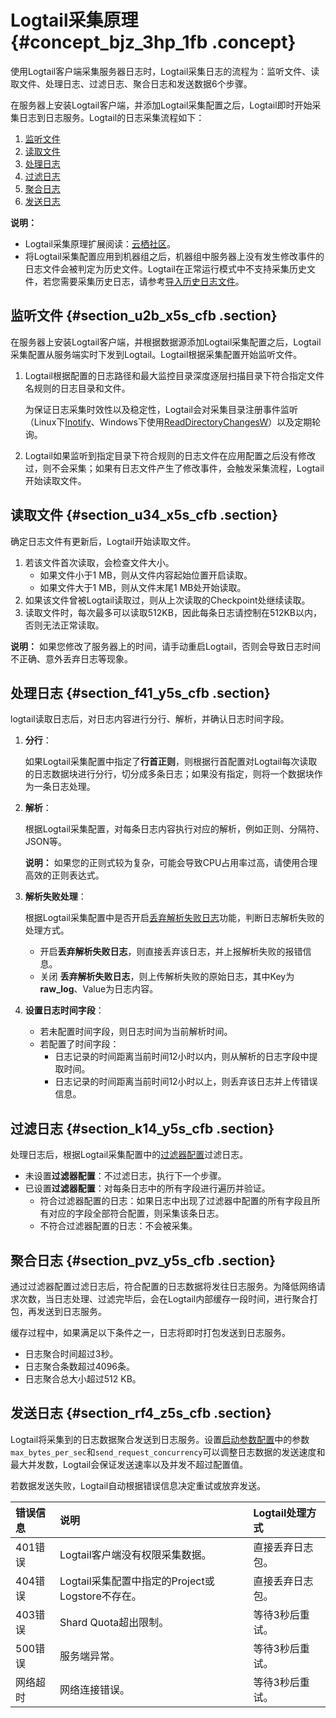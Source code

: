 # Logtail采集原理 {#concept_bjz_3hp_1fb .concept}

使用Logtail客户端采集服务器日志时，Logtail采集日志的流程为：监听文件、读取文件、处理日志、过滤日志、聚合日志和发送数据6个步骤。

在服务器上安装Logtail客户端，并添加Logtail采集配置之后，Logtail即时开始采集日志到日志服务。Logtail的日志采集流程如下：

1.  [监听文件](#)
2.  [读取文件](#)
3.  [处理日志](#)
4.  [过滤日志](#)
5.  [聚合日志](#)
6.  [发送日志](#)

**说明：** 

-   Logtail采集原理扩展阅读：[云栖社区](https://yq.aliyun.com/articles/204554)。
-   将Logtail采集配置应用到机器组之后，机器组中服务器上没有发生修改事件的日志文件会被判定为历史文件。Logtail在正常运行模式中不支持采集历史文件，若您需要采集历史日志，请参考[导入历史日志文件](intl.zh-CN/用户指南/Logtail采集/文本日志/导入历史日志文件.md)。

## 监听文件 {#section_u2b_x5s_cfb .section}

在服务器上安装Logtail客户端，并根据数据源添加Logtail采集配置之后，Logtail采集配置从服务端实时下发到Logtail。Logtail根据采集配置开始监听文件。

1.  Logtail根据配置的日志路径和最大监控目录深度逐层扫描目录下符合指定文件名规则的日志目录和文件。

    为保证日志采集时效性以及稳定性，Logtail会对采集目录注册事件监听（Linux下[Inotify](http://man7.org/linux/man-pages/man7/inotify.7.html)、Windows下使用[ReadDirectoryChangesW](https://docs.microsoft.com/zh-cn/windows/desktop/api/winbase/nf-winbase-readdirectorychangesw)）以及定期轮询。

2.  Logtail如果监听到指定目录下符合规则的日志文件在应用配置之后没有修改过，则不会采集；如果有日志文件产生了修改事件，会触发采集流程，Logtail开始读取文件。

## 读取文件 {#section_u34_x5s_cfb .section}

确定日志文件有更新后，Logtail开始读取文件。

1.  若该文件首次读取，会检查文件大小。
    -   如果文件小于1 MB，则从文件内容起始位置开启读取。
    -   如果文件大于1 MB，则从文件末尾1 MB处开始读取。
2.  如果该文件曾被Logtail读取过，则从上次读取的Checkpoint处继续读取。
3.  读取文件时，每次最多可以读取512KB，因此每条日志请控制在512KB以内，否则无法正常读取。

**说明：** 如果您修改了服务器上的时间，请手动重启Logtail，否则会导致日志时间不正确、意外丢弃日志等现象。

## 处理日志 {#section_f41_y5s_cfb .section}

logtail读取日志后，对日志内容进行分行、解析，并确认日志时间字段。

1.  **分行**：

    如果Logtail采集配置中指定了**行首正则**，则根据行首配置对Logtail每次读取的日志数据块进行分行，切分成多条日志；如果没有指定，则将一个数据块作为一条日志处理。

2.  **解析**：

    根据Logtail采集配置，对每条日志内容执行对应的解析，例如正则、分隔符、JSON等。

    **说明：** 如果您的正则式较为复杂，可能会导致CPU占用率过高，请使用合理高效的正则表达式。

3.  **解析失败处理**：

    根据Logtail采集配置中是否开启[丢弃解析失败日志](intl.zh-CN/用户指南/Logtail采集/文本日志/采集文本日志.md#raw)功能，判断日志解析失败的处理方式。

    -   开启**丢弃解析失败日志**，则直接丢弃该日志，并上报解析失败的报错信息。
    -   关闭 **丢弃解析失败日志**，则上传解析失败的原始日志，其中Key为**raw\_log**、Value为日志内容。
4.  **设置日志时间字段**：

    -   若未配置时间字段，则日志时间为当前解析时间。
    -   若配置了时间字段：
        -   日志记录的时间距离当前时间12小时以内，则从解析的日志字段中提取时间。
        -   日志记录的时间距离当前时间12小时以上，则丢弃该日志并上传错误信息。

## 过滤日志 {#section_k14_y5s_cfb .section}

处理日志后，根据Logtail采集配置中的[过滤器配置](intl.zh-CN/用户指南/Logtail采集/文本日志/采集文本日志.md#table_eq2_ccc_wdb)过滤日志。

-   未设置**过滤器配置**：不过滤日志，执行下一个步骤。
-   已设置**过滤器配置**：对每条日志中的所有字段进行遍历并验证。
    -   符合过滤器配置的日志：如果日志中出现了过滤器中配置的所有字段且所有对应的字段全部符合配置，则采集该条日志。
    -   不符合过滤器配置的日志：不会被采集。

## 聚合日志 {#section_pvz_y5s_cfb .section}

通过过滤器配置过滤日志后，符合配置的日志数据将发往日志服务。为降低网络请求次数，当日志处理、过滤完毕后，会在Logtail内部缓存一段时间，进行聚合打包，再发送到日志服务。

缓存过程中，如果满足以下条件之一，日志将即时打包发送到日志服务。

-   日志聚合时间超过3秒。
-   日志聚合条数超过4096条。
-   日志聚合总大小超过512 KB。

## 发送日志 {#section_rf4_z5s_cfb .section}

Logtail将采集到的日志数据聚合发送到日志服务。设置[启动参数配置](https://www.alibabacloud.com/help/zh/doc-detail/32278.htm)中的参数`max_bytes_per_sec`和`send_request_concurrency`可以调整日志数据的发送速度和最大并发数，Logtail会保证发送速率以及并发不超过配置值。

若数据发送失败，Logtail自动根据错误信息决定重试或放弃发送。

|错误信息|说明|Logtail处理方式|
|:---|:-|:----------|
|401错误|Logtail客户端没有权限采集数据。|直接丢弃日志包。|
|404错误|Logtail采集配置中指定的Project或Logstore不存在。|直接丢弃日志包。|
|403错误|Shard Quota超出限制。|等待3秒后重试。|
|500错误|服务端异常。|等待3秒后重试。|
|网络超时|网络连接错误。|等待3秒后重试。|


